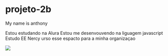 # projeto-2b

My name is anthony 

Estou estudando na Alura
Estou me desenvouvendo na liguagem javascript
Estudo EE Nercy
urso esse espacto para a minha organizaçao

![](https://media1.tenor.com/m/TyPsXyxXUSMAAAAC/pride-month-simpsons.gif)   
